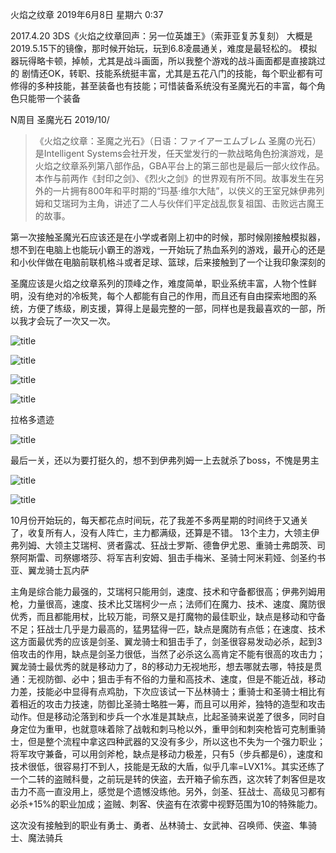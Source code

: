 火焰之纹章
2019年6月8日 星期六
0:37
 
2017.4.20 3DS《火焰之纹章回声：另一位英雄王》（索菲亚复苏复刻）
大概是2019.5.15下的镜像，那时候开始玩，玩到6.8凌晨通关，难度是最轻松的。
模拟器玩得略卡顿，掉帧，尤其是战斗画面，所以我整个游戏的战斗画面都是直接跳过的
剧情还OK，转职、技能系统挺丰富，尤其是五花八门的技能，每个职业都有可修得的多种技能，甚至装备也有技能；可惜装备系统没有圣魔光石的丰富，每个角色只能带一个装备
 
 
 
 
 
 
 
N周目 圣魔光石 2019/10/
 
>《火焰之纹章：圣魔之光石》（日语：ファイアーエムブレム 圣魔の光石）是Intelligent Systems会社开发，任天堂发行的一款战略角色扮演游戏，是火焰之纹章系列第八部作品，GBA平台上的第三部也是最后一部火纹作品。
本作与前两作《封印之剑》、《烈火之剑》的世界观有所不同。故事发生在另外的一片拥有800年和平时期的“玛基·维尔大陆”，以侠义的王室兄妹伊弗列姆和艾瑞珂为主角，讲述了二人与伙伴们平定战乱恢复祖国、击败远古魔王的故事。

第一次接触圣魔光石应该还是在小学或者刚上初中的时候，那时候刚接触模拟器，想不到在电脑上也能玩小霸王的游戏，一开始玩了热血系列的游戏，最开心的还是和小伙伴做在电脑前联机格斗或者足球、篮球，后来接触到了一个让我印象深刻的

圣魔应该是火焰之纹章系列的顶峰之作，难度简单，职业系统丰富，人物个性鲜明，没有绝对的冷板凳，每个人都能有自己的作用，而且还有自由探索地图的系统，方便了练级，刷支援，算得上是最完整的一部，同样也是我最喜欢的一部，所以我才会玩了一次又一次。
 
 ![title](https://raw.githubusercontent.com/GrapevineLin/gitnote-images/master/gitnote/2019/10/18/4-1571374621798.png)
 
 
 ![title](https://raw.githubusercontent.com/GrapevineLin/gitnote-images/master/gitnote/2019/10/18/5-1571374637360.png)
 
![title](https://raw.githubusercontent.com/GrapevineLin/gitnote-images/master/gitnote/2019/10/18/6-1571374651580.png)
 
 ![title](https://raw.githubusercontent.com/GrapevineLin/gitnote-images/master/gitnote/2019/10/18/7-1571374707896.png)
 
拉格多遗迹
 
 ![title](https://raw.githubusercontent.com/GrapevineLin/gitnote-images/master/gitnote/2019/10/18/8-1571374741766.png)
 

最后一关，还以为要打挺久的，想不到伊弗列姆一上去就杀了boss，不愧是男主

 ![title](https://raw.githubusercontent.com/GrapevineLin/gitnote-images/master/gitnote/2019/10/18/10-1571374765948.png)

![title](https://raw.githubusercontent.com/GrapevineLin/gitnote-images/master/gitnote/2019/10/18/11-1571374783487.png)
 
 
 
10月份开始玩的，每天都花点时间玩，花了我差不多两星期的时间终于又通关了，收复所有人，没有人阵亡，主力都满级，还算是不错。
13个主力，大领主伊弗列姆、大领主艾瑞柯、贤者露忒、狂战士罗斯、德鲁伊尤恩、重骑士弗朗茨、司祭阿斯雷、司祭娜塔莎、将军吉利安姆、狙击手梅米、圣骑士阿米莉娅、剑圣约书亚、翼龙骑士瓦内萨
 
主角是综合能力最强的，艾瑞柯只能用剑，速度、技术和守备都很高；伊弗列姆用枪，力量很高，速度、技术比艾瑞柯少一点；法师们在魔力、技术、速度、魔防很优秀，而且都能用杖，比较万能，司祭又是打魔物的最佳职业，缺点是移动和守备不足；狂战士几乎是力最高的，猛男猛得一匹，缺点是魔防有点低；在速度、技术这方面最优秀的应该是剑圣、翼龙骑士和狙击手了，剑圣很容易发动必杀，起到3倍攻击的作用，缺点是剑圣力很低，当然了必杀这么高肯定不能有很高的攻击力；翼龙骑士最优秀的就是移动力了，8的移动力无视地形，想去哪就去哪，特技是贯通：无视防御、必中；狙击手有不俗的力量和高技术、速度，但是不能近战，移动力差，技能必中显得有点鸡肋，下次应该试一下丛林骑士；重骑士和圣骑士相比有着相近的攻击力技速，防御比圣骑士略胜一筹，而且可以用斧，独特的造型和攻击动作。但是移动沦落到和步兵一个水准是其缺点，比起圣骑来说差了很多，同时自身定位为重甲，也就意味着除了战戟和刺马枪以外，重甲剑和刺突枪皆可克制重骑士，但是整个流程中拿这四种武器的又没有多少，所以这也不失为一个强力职业；将军攻守兼备，可以用剑斧枪，缺点是移动力极差，只有5（步兵都是6），速度和技术很低，很容易打不到人，技能是无敌的大盾，似乎几率=LVX1%。其实还练了一个二转的盗贼科曼，之前玩是转的侠盗，去开箱子偷东西，这次转了刺客但是攻击力不高一直没用上，感觉是个遗憾没练他。另外，剑圣、狂战士、高级见习都有必杀+15%的职业加成；盗贼、刺客、侠盗有在浓雾中视野范围为10的特殊能力。
 
这次没有接触到的职业有勇士、勇者、丛林骑士、女武神、召唤师、侠盗、隼骑士、魔法骑兵
